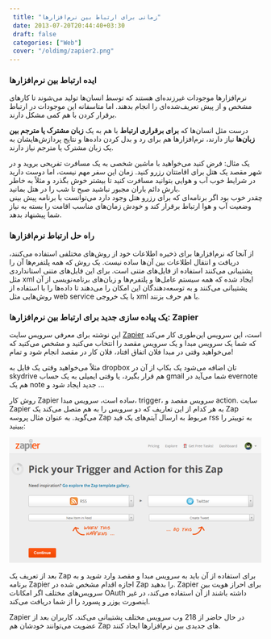 ```yaml
---
 title: "زمانی برای ارتباط بین نرم‌افزارها" 
 date: 2013-07-20T20:44:40+03:30
 draft: false 
 categories: ["Web"]
 cover: "/oldimg/zapier2.png"
---
```




### ایده ارتباط بین نرم‌افزارها



نرم‌افزارها موجودات غیرزنده‌ای هستند که توسط انسان‌ها تولید می‌شوند تا کارهای مشخص و از پیش تعریف‌شده‌ای را انجام بدهند. اما متاسفانه این موجودات در ارتباط برقرار کردن با هم کمی مشکل دارند.



درست مثل انسان‌ها که **برای برقراری ارتباط** با هم به یک **زبان مشترک یا مترجم بین زبان‌ها** نیاز دارند، نرم‌افزارها هم برای رد و بدل کردن داده‌ها و نتایج پردازش‌هایشان به یک زبان مشترک یا مترجم نیاز دارند.



یک مثال: فرض کنید می‌خواهید با ماشین شخصی به یک مسافرت تفریحی بروید و در شهر مقصد یک هتل برای اقامتتان رزرو کنید. زمان این سفر مهم نیست،‌ اما دوست دارید در شرایط خوب آب و هوایی بتوانید مسافرت کنید تا بیشتر خوش بگذرد و مثلاً به خاطر بارش دائم باران مجبور نباشید صبح تا شب را در هتل بمانید.  
چقدر خوب بود اگر برنامه‌ای که برای رزرو هتل وجود دارد می‌توانست با برنامه پیش بینی وضعیت آب و هوا ارتباط برقرار کند و خودش زمان‌های مناسب اقامت را بسته به نیاز شما پیشنهاد بدهد.



### راه حل‌ ارتباط نرم‌افزارها



از آنجا که نرم‌افزارها برای ذخیره اطلاعات خود از روش‌های مختلفی استفاده می‌کنند، دریافت و انتقال اطلاعات بین آن‌ها ساده نیست. یک روش که همه پلتفرم‌ها آن را پشتیبانی می‌کنند استفاده از فایل‌های متنی است. برای این فایل‌های متنی استانداردی مثل xml ایجاد شده که همه سیستم عامل‌ها و پلتفرم‌ها و زبان‌های برنامه‌نویسی از آن پشتیبانی می‌کنند و به توسعه‌دهندگان این امکان را می‌دهند تا داده‌ها را با استفاده از روش‌هایی مثل web service با یک خروجی xml با هم حرف بزنند.



### یک پیاده سازی جدید برای ارتباط بین نرم‌افزارها: Zapier



این نوشته برای معرفی سرویس سایت [Zapier](https://zapier.com/) است، این سرویس این‌طوری کار می‌کند که شما یک سرویس مبدا و یک سرویس مقصد را انتخاب می‌کنید و مشخص می‌کنید که می‌خواهید وقتی در مبدا فلان اتفاق افتاد، فلان کار در مقصد انجام شود و تمام!



مثلاً می‌خواهید وقتی یک فایل به dropbox تان اضافه می‌شود یک بکاپ از آن در skydrive هم قرار بگیرد، یا وقتی ایمیلی به یک حساب gmail شما می‌آید در evernote هم یک note جدید ایجاد شود و ...



روش کار Zapier ساده است، سرویس مبدا، trigger، سرویس مقصد و action. سایت Zapier به هر کدام از این تعاریف که دو سرویس را به هم متصل می‌کند یک Zap می‌گوید. به عنوان مثال پروسه Zap مربوط به ارسال آیتم‌های یک فید rss به توییتر را ببینید:



![](/oldimg/zapier2.png)



بعد از تعریف یک Zap برای استفاده از آن باید به سرویس مبدا و مقصد وارد شوید و به برنامه Zapier اجازه اقدام مشخص شده در Zap را بدهید. Zapier برای احراز هویت بین سرویس‌های مختلف اگر امکانات OAuth داشته باشند از آن استفاده می‌کند، در غیر اینصورت یوزر و پسورد را از شما دریافت می‌کند.



Zapier در حال حاضر از 218 وب سرویس مختلف پشتیبانی می‌کند، کاربران بعد از عضویت می‌توانند خودشان هم Zap های جدیدی بین نرم‌افزارها ایجاد کنند.

